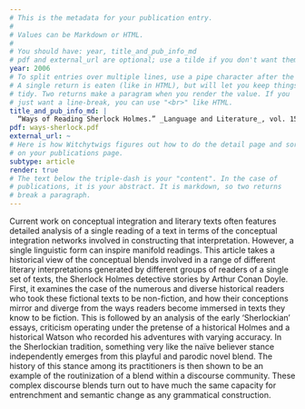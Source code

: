 ```yaml
---
# This is the metadata for your publication entry.
#
# Values can be Markdown or HTML.
#
# You should have: year, title_and_pub_info_md
# pdf and external_url are optional; use a tilde if you don't want them.
year: 2006
# To split entries over multiple lines, use a pipe character after the key.
# A single return is eaten (like in HTML), but will let you keep things
# tidy. Two returns make a paragram when you render the value. If you 
# just want a line-break, you can use "<br>" like HTML.
title_and_pub_info_md: |
  “Ways of Reading Sherlock Holmes.” _Language and Literature_, vol. 15, no. 1
pdf: ways-sherlock.pdf
external_url: ~
# Here is how Witchytwigs figures out how to do the detail page and sort
# on your publications page.
subtype: article
render: true
# The text below the triple-dash is your "content". In the case of
# publications, it is your abstract. It is markdown, so two returns
# break a paragraph.
---
```

Current work on conceptual integration and literary texts often features detailed analysis of a single reading of a text in terms of the conceptual integration networks involved in constructing that interpretation. However, a single linguistic form can inspire manifold readings. This article takes a historical view of the conceptual blends involved in a range of different literary interpretations generated by different groups of readers of a single set of texts, the Sherlock Holmes detective stories by Arthur Conan Doyle. First, it examines the case of the numerous and diverse historical readers who took these fictional texts to be non-fiction, and how their conceptions mirror and diverge from the ways readers become immersed in texts they know to be fiction. This is followed by an analysis of the early ‘Sherlockian’ essays, criticism operating under the pretense of a historical Holmes and a historical Watson who recorded his adventures with varying accuracy. In the Sherlockian tradition, something very like the naïve believer stance independently emerges from this playful and parodic novel blend. The history of this stance among its practitioners is then shown to be an example of the routinization of a blend within a discourse community. These complex discourse blends turn out to have much the same capacity for entrenchment and semantic change as any grammatical construction.
